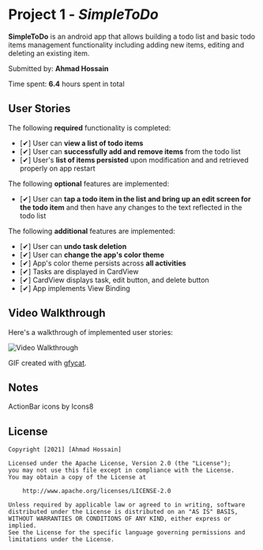 # Project 1 - *SimpleToDo*

**SimpleToDo** is an android app that allows building a todo list and basic todo items management functionality including adding new items, editing and deleting an existing item.

Submitted by: **Ahmad Hossain**

Time spent: **6.4** hours spent in total

## User Stories

The following **required** functionality is completed:

* [✔] User can **view a list of todo items**
* [✔] User can **successfully add and remove items** from the todo list
* [✔] User's **list of items persisted** upon modification and and retrieved properly on app restart

The following **optional** features are implemented:

* [✔] User can **tap a todo item in the list and bring up an edit screen for the todo item** and then have any changes to the text reflected in the todo list

The following **additional** features are implemented:

* [✔] User can **undo task deletion**
* [✔] User can **change the app's color theme**
* [✔] App's color theme persists across **all activities**
* [✔] Tasks are displayed in CardView
* [✔] CardView displays task, edit button, and delete button
* [✔] App implements View Binding

## Video Walkthrough

Here's a walkthrough of implemented user stories:

![Video Walkthrough](https://thumbs.gfycat.com/RemoteIllegalDanishswedishfarmdog-size_restricted.gif)

GIF created with [gfycat](http://www.gfycat.com).

## Notes

ActionBar icons by Icons8

## License

    Copyright [2021] [Ahmad Hossain]

    Licensed under the Apache License, Version 2.0 (the "License");
    you may not use this file except in compliance with the License.
    You may obtain a copy of the License at

        http://www.apache.org/licenses/LICENSE-2.0

    Unless required by applicable law or agreed to in writing, software
    distributed under the License is distributed on an "AS IS" BASIS,
    WITHOUT WARRANTIES OR CONDITIONS OF ANY KIND, either express or implied.
    See the License for the specific language governing permissions and
    limitations under the License.